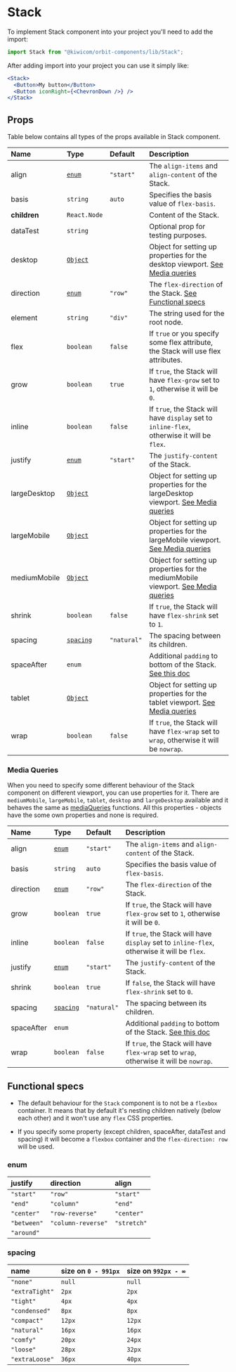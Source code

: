 # Stack

To implement Stack component into your project you'll need to add the import:

```jsx
import Stack from "@kiwicom/orbit-components/lib/Stack";
```

After adding import into your project you can use it simply like:

```jsx
<Stack>
  <Button>My button</Button>
  <Button iconRight={<ChevronDown />} />
</Stack>
```

## Props

Table below contains all types of the props available in Stack component.

| Name         | Type                       | Default     | Description                                                                                                                                     |
| :----------- | :------------------------- | :---------- | :---------------------------------------------------------------------------------------------------------------------------------------------- |
| align        | [`enum`](#enum)            | `"start"`   | The `align-items` and `align-content` of the Stack.                                                                                             |
| basis        | `string`                   | `auto`      | Specifies the basis value of `flex-basis`.                                                                                                      |
| **children** | `React.Node`               |             | Content of the Stack.                                                                                                                           |
| dataTest     | `string`                   |             | Optional prop for testing purposes.                                                                                                             |
| desktop      | [`Object`](#media-queries) |             | Object for setting up properties for the desktop viewport. [See Media queries](#media-queries)                                                  |
| direction    | [`enum`](#enum)            | `"row"`     | The `flex-direction` of the Stack. [See Functional specs](#functional-specs)                                                                    |
| element      | `string`                   | `"div"`     | The string used for the root node.                                                                                                              |
| flex         | `boolean`                  | `false`     | If `true` or you specify some flex attribute, the Stack will use flex attributes.                                                               |
| grow         | `boolean`                  | `true`      | If `true`, the Stack will have `flex-grow` set to `1`, otherwise it will be `0`.                                                                |
| inline       | `boolean`                  | `false`     | If `true`, the Stack will have `display` set to `inline-flex`, otherwise it will be `flex`.                                                     |
| justify      | [`enum`](#enum)            | `"start"`   | The `justify-content` of the Stack.                                                                                                             |
| largeDesktop | [`Object`](#media-queries) |             | Object for setting up properties for the largeDesktop viewport. [See Media queries](#media-queries)                                             |
| largeMobile  | [`Object`](#media-queries) |             | Object for setting up properties for the largeMobile viewport. [See Media queries](#media-queries)                                              |
| mediumMobile | [`Object`](#media-queries) |             | Object for setting up properties for the mediumMobile viewport. [See Media queries](#media-queries)                                             |
| shrink       | `boolean`                  | `false`     | If `true`, the Stack will have `flex-shrink` set to `1`.                                                                                        |
| spacing      | [`spacing`](#spacing)      | `"natural"` | The spacing between its children.                                                                                                               |
| spaceAfter   | `enum`                     |             | Additional `padding` to bottom of the Stack. [See this doc](https://github.com/kiwicom/orbit-components/tree/master/src/common/getSpacingToken) |
| tablet       | [`Object`](#media-queries) |             | Object for setting up properties for the tablet viewport. [See Media queries](#media-queries)                                                   |
| wrap         | `boolean`                  | `false`     | If `true`, the Stack will have `flex-wrap` set to `wrap`, otherwise it will be `nowrap`.                                                        |

### Media Queries

When you need to specify some different behaviour of the Stack component on different viewport, you can use properties for it.
There are `mediumMobile`, `largeMobile`, `tablet`, `desktop` and `largeDesktop` available and it behaves the same as [mediaQueries](https://github.com/kiwicom/orbit-components/tree/master/src/utils/mediaQuery) functions.
All this properties - objects have the some own properties and none is required.

| Name       | Type                  | Default     | Description                                                                                                                                     |
| :--------- | :-------------------- | :---------- | :---------------------------------------------------------------------------------------------------------------------------------------------- |
| align      | [`enum`](#enum)       | `"start"`   | The `align-items` and `align-content` of the Stack.                                                                                             |
| basis      | `string`              | `auto`      | Specifies the basis value of `flex-basis`.                                                                                                      |
| direction  | [`enum`](#enum)       | `"row"`     | The `flex-direction` of the Stack.                                                                                                              |
| grow       | `boolean`             | `true`      | If `true`, the Stack will have `flex-grow` set to `1`, otherwise it will be `0`.                                                                |
| inline     | `boolean`             | `false`     | If `true`, the Stack will have `display` set to `inline-flex`, otherwise it will be `flex`.                                                     |
| justify    | [`enum`](#enum)       | `"start"`   | The `justify-content` of the Stack.                                                                                                             |
| shrink     | `boolean`             | `true`      | If `false`, the Stack will have `flex-shrink` set to `0`.                                                                                       |
| spacing    | [`spacing`](#spacing) | `"natural"` | The spacing between its children.                                                                                                               |
| spaceAfter | `enum`                |             | Additional `padding` to bottom of the Stack. [See this doc](https://github.com/kiwicom/orbit-components/tree/master/src/common/getSpacingToken) |
| wrap       | `boolean`             | `false`     | If `true`, the Stack will have `flex-wrap` set to `wrap`, otherwise it will be `nowrap`.                                                        |

## Functional specs

- The default behaviour for the `Stack` component is to not be a `flexbox` container. It means that by default it's nesting children natively (below each other) and it won't use any `flex` CSS properties.

- If you specify some property (except children, spaceAfter, dataTest and spacing) it will become a `flexbox` container and the `flex-direction: row` will be used.

### enum

| justify     | direction          | align       |
| :---------- | :----------------- | :---------- |
| `"start"`   | `"row"`            | `"start"`   |
| `"end"`     | `"column"`         | `"end"`     |
| `"center"`  | `"row-reverse"`    | `"center"`  |
| `"between"` | `"column-reverse"` | `"stretch"` |
| `"around"`  |

### spacing

| name           | size on `0 - 991px` | size on `992px - ∞` |
| :------------- | :------------------ | :------------------ |
| `"none"`       | `null`              | `null`              |
| `"extraTight"` | `2px`               | `2px`               |
| `"tight"`      | `4px`               | `4px`               |
| `"condensed"`  | `8px`               | `8px`               |
| `"compact"`    | `12px`              | `12px`              |
| `"natural"`    | `16px`              | `16px`              |
| `"comfy"`      | `20px`              | `24px`              |
| `"loose"`      | `28px`              | `32px`              |
| `"extraLoose"` | `36px`              | `40px`              |

